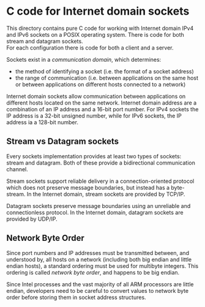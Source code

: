 C code for Internet domain sockets
==================================
This directory contains pure C code for working with Internet domain IPv4 and IPv6
sockets on a POSIX operating system.  There is code for both stream and datagram sockets.  
For each configuration there is code for both a client and a server.

Sockets exist in a *communication domain*, which determines:

* the method of identifying a socket (i.e. the format of a socket address)
* the range of communication (i.e. between applications on the same host or between applications on different hosts connected to a network)

Internet domain sockets allow communication between applications on different hosts
located on the same network.  Internet domain address are a combination of
an IP address and a 16-bit port number.  For IPv4 sockets the IP address is a
32-bit unsigned number, while for IPv6 sockets, the IP address ia a 128-bit number.

Stream vs Datagram sockets
--------------------------
Every sockets implementation provides at least two types of sockets: stream and
datagram.  Both of these provide a bidirectional communication channel.

Stream sockets support reliable delivery in a connection-oriented protocol which
does not preserve message boundaries, but instead has a byte-stream.  In the Internet
domain, stream sockets are provided by TCP/IP.

Datagram sockets preserve message boundaries using an unreliable and connectionless
protocol.  In the Internet domain, datagram sockets are provided by UDP/IP.


Network Byte Order
------------------
Since port numbers and IP addresses must be transmitted between, and understood by,
all hosts on a network (including both big endian and little endian hosts), a
standard ordering must be used for multibyte integers.  This ordering is called
*network byte order*, and happens to be big endian.

Since Intel processes and the vast majority of all ARM processors are little endian,
developers need to be careful to convert values to network byte order before
storing them in socket address structures.
